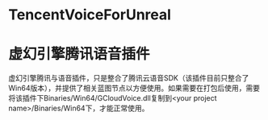 # TencentVoiceForUnreal

# 虚幻引擎腾讯语音插件
虚幻引擎腾讯与语音插件，只是整合了腾讯云语音SDK（该插件目前只整合了Win64版本），并提供了相关蓝图节点以方便使用。如果需要在打包后使用，需要将该插件下Binaries/Win64/GCloudVoice.dll复制到\<your project name\>/Binaries/Win64下，才能正常使用。
